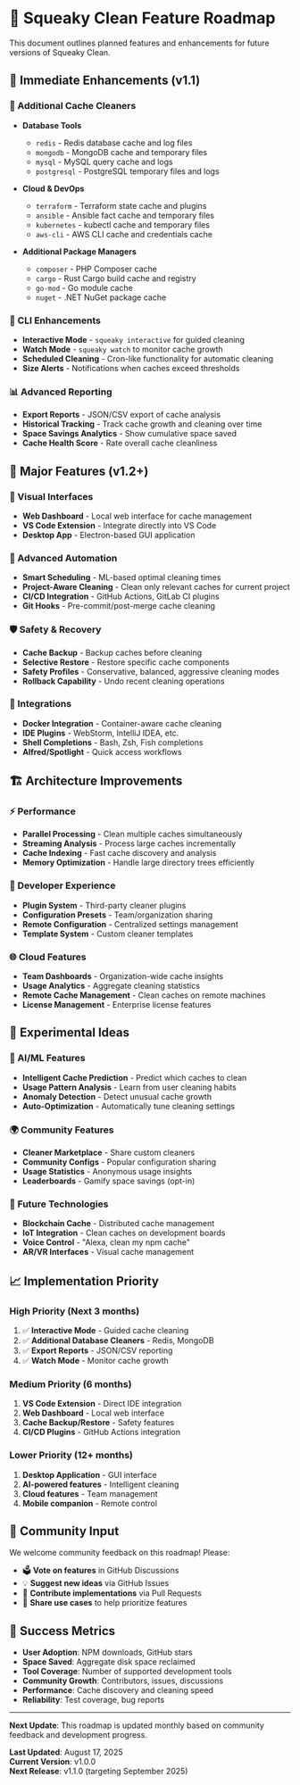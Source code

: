 # 🚀 Squeaky Clean Feature Roadmap

This document outlines planned features and enhancements for future versions of Squeaky Clean.

## 🎯 Immediate Enhancements (v1.1)

### 🧹 Additional Cache Cleaners
- **Database Tools**
  - `redis` - Redis database cache and log files
  - `mongodb` - MongoDB cache and temporary files
  - `mysql` - MySQL query cache and logs
  - `postgresql` - PostgreSQL temporary files and logs

- **Cloud & DevOps**  
  - `terraform` - Terraform state cache and plugins
  - `ansible` - Ansible fact cache and temporary files
  - `kubernetes` - kubectl cache and temporary files
  - `aws-cli` - AWS CLI cache and credentials cache

- **Additional Package Managers**
  - `composer` - PHP Composer cache
  - `cargo` - Rust Cargo build cache and registry
  - `go-mod` - Go module cache
  - `nuget` - .NET NuGet package cache

### 🔧 CLI Enhancements
- **Interactive Mode** - `squeaky interactive` for guided cleaning
- **Watch Mode** - `squeaky watch` to monitor cache growth
- **Scheduled Cleaning** - Cron-like functionality for automatic cleaning
- **Size Alerts** - Notifications when caches exceed thresholds

### 📊 Advanced Reporting
- **Export Reports** - JSON/CSV export of cache analysis
- **Historical Tracking** - Track cache growth and cleaning over time
- **Space Savings Analytics** - Show cumulative space saved
- **Cache Health Score** - Rate overall cache cleanliness

## 🌟 Major Features (v1.2+)

### 🎨 Visual Interfaces
- **Web Dashboard** - Local web interface for cache management
- **VS Code Extension** - Integrate directly into VS Code
- **Desktop App** - Electron-based GUI application

### 🔄 Advanced Automation
- **Smart Scheduling** - ML-based optimal cleaning times
- **Project-Aware Cleaning** - Clean only relevant caches for current project
- **CI/CD Integration** - GitHub Actions, GitLab CI plugins
- **Git Hooks** - Pre-commit/post-merge cache cleaning

### 🛡️ Safety & Recovery
- **Cache Backup** - Backup caches before cleaning
- **Selective Restore** - Restore specific cache components
- **Safety Profiles** - Conservative, balanced, aggressive cleaning modes
- **Rollback Capability** - Undo recent cleaning operations

### 🔌 Integrations
- **Docker Integration** - Container-aware cache cleaning
- **IDE Plugins** - WebStorm, IntelliJ IDEA, etc.
- **Shell Completions** - Bash, Zsh, Fish completions
- **Alfred/Spotlight** - Quick access workflows

## 🏗️ Architecture Improvements

### ⚡ Performance
- **Parallel Processing** - Clean multiple caches simultaneously  
- **Streaming Analysis** - Process large caches incrementally
- **Cache Indexing** - Fast cache discovery and analysis
- **Memory Optimization** - Handle large directory trees efficiently

### 🔧 Developer Experience
- **Plugin System** - Third-party cleaner plugins
- **Configuration Presets** - Team/organization sharing
- **Remote Configuration** - Centralized settings management
- **Template System** - Custom cleaner templates

### 🌐 Cloud Features
- **Team Dashboards** - Organization-wide cache insights
- **Usage Analytics** - Aggregate cleaning statistics
- **Remote Cache Management** - Clean caches on remote machines
- **License Management** - Enterprise license features

## 🎪 Experimental Ideas

### 🤖 AI/ML Features
- **Intelligent Cache Prediction** - Predict which caches to clean
- **Usage Pattern Analysis** - Learn from user cleaning habits
- **Anomaly Detection** - Detect unusual cache growth
- **Auto-Optimization** - Automatically tune cleaning settings

### 🌍 Community Features
- **Cleaner Marketplace** - Share custom cleaners
- **Community Configs** - Popular configuration sharing
- **Usage Statistics** - Anonymous usage insights
- **Leaderboards** - Gamify space savings (opt-in)

### 🔮 Future Technologies
- **Blockchain Cache** - Distributed cache management
- **IoT Integration** - Clean caches on development boards
- **Voice Control** - "Alexa, clean my npm cache"
- **AR/VR Interfaces** - Visual cache management

## 📈 Implementation Priority

### High Priority (Next 3 months)
1. ✅ **Interactive Mode** - Guided cache cleaning
2. ✅ **Additional Database Cleaners** - Redis, MongoDB
3. ✅ **Export Reports** - JSON/CSV reporting
4. ✅ **Watch Mode** - Monitor cache growth

### Medium Priority (6 months)
1. **VS Code Extension** - Direct IDE integration
2. **Web Dashboard** - Local web interface
3. **Cache Backup/Restore** - Safety features
4. **CI/CD Plugins** - GitHub Actions integration

### Lower Priority (12+ months)
1. **Desktop Application** - GUI interface
2. **AI-powered features** - Intelligent cleaning
3. **Cloud features** - Team management
4. **Mobile companion** - Remote control

## 🤝 Community Input

We welcome community feedback on this roadmap! Please:

- 🗳️ **Vote on features** in GitHub Discussions
- 💡 **Suggest new ideas** via GitHub Issues  
- 🔧 **Contribute implementations** via Pull Requests
- 📝 **Share use cases** to help prioritize features

## 🎯 Success Metrics

- **User Adoption**: NPM downloads, GitHub stars
- **Space Saved**: Aggregate disk space reclaimed
- **Tool Coverage**: Number of supported development tools
- **Community Growth**: Contributors, issues, discussions
- **Performance**: Cache discovery and cleaning speed
- **Reliability**: Test coverage, bug reports

---

**Next Update**: This roadmap is updated monthly based on community feedback and development progress.

**Last Updated**: August 17, 2025  
**Current Version**: v1.0.0  
**Next Release**: v1.1.0 (targeting September 2025)
